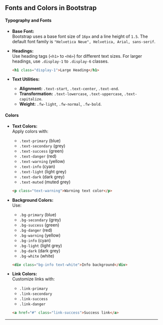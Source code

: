
##  **Fonts and Colors in Bootstrap**

#### **Typography and Fonts**

- **Base Font:**  
  Bootstrap uses a base font size of `16px` and a line height of `1.5`. The default font family is `"Helvetica Neue", Helvetica, Arial, sans-serif`.
  
- **Headings:**  
  Use heading tags (`<h1>` to `<h6>`) for different text sizes. For larger headings, use `.display-1` to `.display-6` classes.
  ```html
  <h1 class="display-1">Large Heading</h1>
  ```

- **Text Utilities:**  
  - **Alignment:** `.text-start`, `.text-center`, `.text-end`.
  - **Transformation:** `.text-lowercase`, `.text-uppercase`, `.text-capitalize`.
  - **Weight:** `.fw-light`, `.fw-normal`, `.fw-bold`.

####  **Colors**

- **Text Colors:**  
  Apply colors with:
  - `.text-primary` (blue)
  - `.text-secondary` (grey)
  - `.text-success` (green)
  - `.text-danger` (red)
  - `.text-warning` (yellow)
  - `.text-info` (cyan)
  - `.text-light` (light grey)
  - `.text-dark` (dark grey)
  - `.text-muted` (muted grey)
  ```html
  <p class="text-warning">Warning text color</p>
  ```

- **Background Colors:**  
  Use:
  - `.bg-primary` (blue)
  - `.bg-secondary` (grey)
  - `.bg-success` (green)
  - `.bg-danger` (red)
  - `.bg-warning` (yellow)
  - `.bg-info` (cyan)
  - `.bg-light` (light grey)
  - `.bg-dark` (dark grey)
  - `.bg-white` (white)
  ```html
  <div class="bg-info text-white">Info background</div>
  ```

- **Link Colors:**  
  Customize links with:
  - `.link-primary`
  - `.link-secondary`
  - `.link-success`
  - `.link-danger`
  ```html
  <a href="#" class="link-success">Success link</a>
  ```

---


<!--stackedit_data:
eyJoaXN0b3J5IjpbLTI1OTc5MjU0OF19
-->